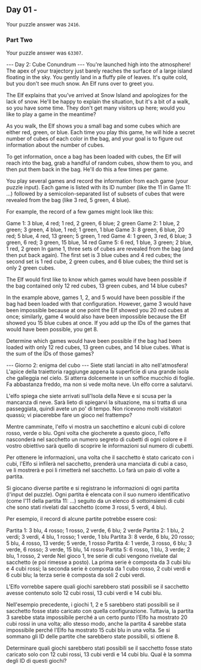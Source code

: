 ## Day 01 -  

Your puzzle answer was  `2416`.

###  Part Two 

Your puzzle answer was  `63307`.


--- Day 2: Cube Conundrum ---
You're launched high into the atmosphere! The apex of your trajectory just barely reaches the surface of a large island floating in the sky. You gently land in a fluffy pile of leaves. It's quite cold, but you don't see much snow. An Elf runs over to greet you.

The Elf explains that you've arrived at Snow Island and apologizes for the lack of snow. He'll be happy to explain the situation, but it's a bit of a walk, so you have some time. They don't get many visitors up here; would you like to play a game in the meantime?

As you walk, the Elf shows you a small bag and some cubes which are either red, green, or blue. Each time you play this game, he will hide a secret number of cubes of each color in the bag, and your goal is to figure out information about the number of cubes.

To get information, once a bag has been loaded with cubes, the Elf will reach into the bag, grab a handful of random cubes, show them to you, and then put them back in the bag. He'll do this a few times per game.

You play several games and record the information from each game (your puzzle input). Each game is listed with its ID number (like the 11 in Game 11: ...) followed by a semicolon-separated list of subsets of cubes that were revealed from the bag (like 3 red, 5 green, 4 blue).

For example, the record of a few games might look like this:

Game 1: 3 blue, 4 red; 1 red, 2 green, 6 blue; 2 green
Game 2: 1 blue, 2 green; 3 green, 4 blue, 1 red; 1 green, 1 blue
Game 3: 8 green, 6 blue, 20 red; 5 blue, 4 red, 13 green; 5 green, 1 red
Game 4: 1 green, 3 red, 6 blue; 3 green, 6 red; 3 green, 15 blue, 14 red
Game 5: 6 red, 1 blue, 3 green; 2 blue, 1 red, 2 green
In game 1, three sets of cubes are revealed from the bag (and then put back again). The first set is 3 blue cubes and 4 red cubes; the second set is 1 red cube, 2 green cubes, and 6 blue cubes; the third set is only 2 green cubes.

The Elf would first like to know which games would have been possible if the bag contained only 12 red cubes, 13 green cubes, and 14 blue cubes?

In the example above, games 1, 2, and 5 would have been possible if the bag had been loaded with that configuration. However, game 3 would have been impossible because at one point the Elf showed you 20 red cubes at once; similarly, game 4 would also have been impossible because the Elf showed you 15 blue cubes at once. If you add up the IDs of the games that would have been possible, you get 8.

Determine which games would have been possible if the bag had been loaded with only 12 red cubes, 13 green cubes, and 14 blue cubes. What is the sum of the IDs of those games?


--- Giorno 2: enigma del cubo ---
Siete stati lanciati in alto nell'atmosfera! L'apice della traiettoria raggiunge appena la superficie di una grande isola che galleggia nel cielo. Si atterra dolcemente in un soffice mucchio di foglie. Fa abbastanza freddo, ma non si vede molta neve. Un elfo corre a salutarvi.

L'elfo spiega che siete arrivati sull'Isola della Neve e si scusa per la mancanza di neve. Sarà lieto di spiegarvi la situazione, ma si tratta di una passeggiata, quindi avete un po' di tempo. Non ricevono molti visitatori quassù; vi piacerebbe fare un gioco nel frattempo?

Mentre camminate, l'elfo vi mostra un sacchettino e alcuni cubi di colore rosso, verde o blu. Ogni volta che giocherete a questo gioco, l'elfo nasconderà nel sacchetto un numero segreto di cubetti di ogni colore e il vostro obiettivo sarà quello di scoprire le informazioni sul numero di cubetti.

Per ottenere le informazioni, una volta che il sacchetto è stato caricato con i cubi, l'Elfo si infilerà nel sacchetto, prenderà una manciata di cubi a caso, ve li mostrerà e poi li rimetterà nel sacchetto. Lo farà un paio di volte a partita.

Si giocano diverse partite e si registrano le informazioni di ogni partita (l'input del puzzle). Ogni partita è elencata con il suo numero identificativo (come l'11 della partita 11: ...) seguito da un elenco di sottoinsiemi di cubi che sono stati rivelati dal sacchetto (come 3 rossi, 5 verdi, 4 blu).

Per esempio, il record di alcune partite potrebbe essere così:

Partita 1: 3 blu, 4 rosso; 1 rosso, 2 verde, 6 blu; 2 verde
Partita 2: 1 blu, 2 verdi; 3 verdi, 4 blu, 1 rosso; 1 verde, 1 blu
Partita 3: 8 verde, 6 blu, 20 rosso; 5 blu, 4 rosso, 13 verde; 5 verde, 1 rosso
Partita 4: 1 verde, 3 rosso, 6 blu; 3 verde, 6 rosso; 3 verde, 15 blu, 14 rosso
Partita 5: 6 rosso, 1 blu, 3 verde; 2 blu, 1 rosso, 2 verde
Nel gioco 1, tre serie di cubi vengono rivelate dal sacchetto (e poi rimesse a posto). La prima serie è composta da 3 cubi blu e 4 cubi rossi; la seconda serie è composta da 1 cubo rosso, 2 cubi verdi e 6 cubi blu; la terza serie è composta da soli 2 cubi verdi.

L'Elfo vorrebbe sapere quali giochi sarebbero stati possibili se il sacchetto avesse contenuto solo 12 cubi rossi, 13 cubi verdi e 14 cubi blu.

Nell'esempio precedente, i giochi 1, 2 e 5 sarebbero stati possibili se il sacchetto fosse stato caricato con quella configurazione. Tuttavia, la partita 3 sarebbe stata impossibile perché a un certo punto l'Elfo ha mostrato 20 cubi rossi in una volta; allo stesso modo, anche la partita 4 sarebbe stata impossibile perché l'Elfo ha mostrato 15 cubi blu in una volta. Se si sommano gli ID delle partite che sarebbero state possibili, si ottiene 8.

Determinare quali giochi sarebbero stati possibili se il sacchetto fosse stato caricato solo con 12 cubi rossi, 13 cubi verdi e 14 cubi blu. Qual è la somma degli ID di questi giochi?